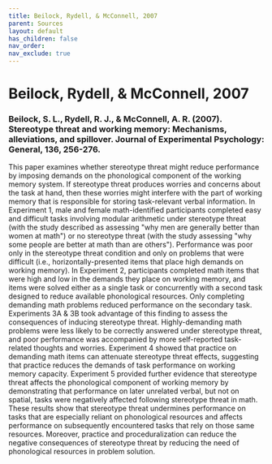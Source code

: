 ```yaml
---
title: Beilock, Rydell, & McConnell, 2007
parent: Sources
layout: default
has_children: false
nav_order: 
nav_exclude: true
---
```


# Beilock, Rydell, & McConnell, 2007

### Beilock, S. L., Rydell, R. J., & McConnell, A. R. (2007). Stereotype threat and working memory: Mechanisms, alleviations, and spillover. Journal of Experimental Psychology: General, 136, 256-276.

This paper examines whether stereotype threat might reduce performance by imposing demands on the phonological component of the working memory system. If stereotype threat produces worries and concerns about the task at hand, then these worries might interfere with the part of working memory that is responsible for storing task-relevant verbal information. In Experiment 1, male and female math-identified participants completed easy and difficult tasks involving modular arithmetic under stereotype threat (with the study described as assessing "why men are generally better than women at math") or no stereotype threat (with the study assessing "why some people are better at math than are others"). Performance was poor only in the stereotype threat condition and only on problems that were difficult (i.e., horizontally-presented items that place high demands on working memory). In Experiment 2, participants completed math items that were high and low in the demands they place on working memory, and items were solved either as a single task or concurrently with a second task designed to reduce available phonological resources. Only completing demanding math problems reduced performance on the secondary task. Experiments 3A & 3B took advantage of this finding to assess the consequences of inducing stereotype threat. Highly-demanding math problems were less likely to be correctly answered under stereotype threat, and poor performance was accompanied by more self-reported task-related thoughts and worries. Experiment 4 showed that practice on demanding math items can attenuate stereotype threat effects, suggesting that practice reduces the demands of task performance on working memory capacity. Experiment 5 provided further evidence that stereotype threat affects the phonological component of working memory by demonstrating that performance on later unrelated verbal, but not on spatial, tasks were negatively affected following stereotype threat in math. These results show that stereotype threat undermines performance on tasks that are especially reliant on phonological resources and affects performance on subsequently encountered tasks that rely on those same resources. Moreover, practice and proceduralization can reduce the negative consequences of stereotype threat by reducing the need of phonological resources in problem solution.
